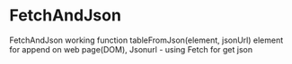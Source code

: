 # FetchAndJson
FetchAndJson working
function tableFromJson(element, jsonUrl) element for append on web page(DOM), 
 Jsonurl - using Fetch for get json
